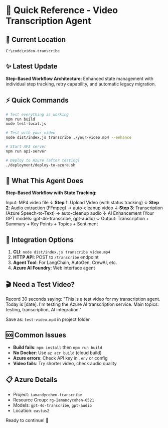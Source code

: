 # 🚀 Quick Reference - Video Transcription Agent

## 📍 Current Location
`C:\code\video-transcribe`

## ✨ Latest Update
**Step-Based Workflow Architecture**: Enhanced state management with individual step tracking, retry capability, and automatic legacy migration.

## ⚡ Quick Commands

```bash
# Test everything is working
npm run build
node test-local.js

# Test with your video
node dist/index.js transcribe ./your-video.mp4 --enhance

# Start API server
npm run api-server

# Deploy to Azure (after testing)
./deployment/deploy-to-azure.sh
```

## 🎯 What This Agent Does

**Step-Based Workflow with State Tracking:**

Input: MP4 video file
↓
**Step 1**: Upload Video (with status tracking)
↓ 
**Step 2**: Audio extraction (FFmpeg) → auto-cleanup video
↓
**Step 3**: Transcription (Azure Speech-to-Text) → auto-cleanup audio
↓
AI Enhancement (Your GPT models: gpt-4o-transcribe, gpt-audio)
↓
Output: Transcription + Summary + Key Points + Topics + Sentiment

## 🔗 Integration Options

1. **CLI**: `node dist/index.js transcribe video.mp4`
2. **HTTP API**: POST to `/transcribe` endpoint
3. **Agent Tool**: For LangChain, AutoGen, CrewAI, etc.
4. **Azure AI Foundry**: Web interface agent

## 🎬 Need a Test Video?

Record 30 seconds saying:
"This is a test video for my transcription agent. Today is [date]. I'm testing the Azure AI transcription service. Main topics: testing, transcription, AI integration."

Save as: `test-video.mp4` in project folder

## 🆘 Common Issues

- **Build fails**: `npm install` then `npm run build`
- **No Docker**: Use `az acr build` (cloud build)
- **Azure errors**: Check API key in `.env` or config
- **Video fails**: Try shorter video, check audio quality

## 📋 Azure Details

- Project: `iamandycohen-transcribe` 
- Resource Group: `rg-Iamandycohen-0521`
- Models: `gpt-4o-transcribe`, `gpt-audio`
- Location: `eastus2`

Ready to continue! 🚀
